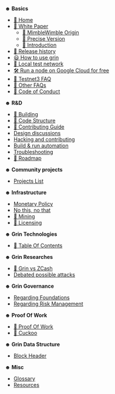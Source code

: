 **☻ Basics**
- [🏡 Home](Home.md)
- [📝 White Paper](A-Brief-History-of-MinbleWimble-White-Paper.md)
    - [📯 MimbleWimble Origin](MimbleWimble-Origin.md)
    - [🔗 Precise Version](https://download.wpsoftware.net/bitcoin/wizardry/mimblewimble.pdf)
    - [🔗 Introduction](https://github.com/mimblewimble/grin/blob/master/doc/intro.md)
- [📆 Release history](Release-history.md)
- [😃 How to use grin](How-to-use-grin.md)
- [🔗 Local test network](https://github.com/mimblewimble/grin/blob/436e68d6e07ba422dcae8a58c216c4f8bf17e0b6/doc/local_net.md)
- [🛠 Run a node on Google Cloud for free](How-to:-Run-a-Grin-node-on-Google-Cloud-for-free.md)
- [🤔 Testnet3 FAQ](Testnet3-FAQ.md)
- [🤔 Other FAQs](FAQ.md)
- [🔗 Code of Conduct](https://github.com/mimblewimble/grin/blob/master/CODE_OF_CONDUCT.md)

**☻ R&D**

- [🔗 Building](https://github.com/mimblewimble/grin/blob/master/doc/build.md)
- [🔗 Code Structure](https://github.com/mimblewimble/grin/blob/master/doc/code_structure.md)
- [🔗 Contributing Guide](https://github.com/mimblewimble/grin/blob/master/CONTRIBUTING.md)
- [Design discussions](Design-discussions.md)
- [Hacking and contributing](Hacking-and-contributing.md)
- [Build & run automation](Testnet1---build-and-run-automation.md)
- [Troubleshooting](Troubleshooting.md)
- [🔗 Roadmap](https://github.com/mimblewimble/grin/milestones)

**☻ Community projects**

- [Projects List](Community-projects.md)

**☻ Infrastructure**
- [Monetary Policy](Monetary-Policy.md)
- [No this, no that](No-this,-no-that.md)
- [🔗 Mining](https://www.grin-forum.org/t/how-to-mine-cuckoo-30-in-grin-help-us-test-and-collect-stats/152)
- [🔗 Licensing](https://github.com/mimblewimble/docs/blob/master/LICENSE)

**☻ Grin Technologies**
- [🔗 Table Of Contents](https://github.com/mimblewimble/grin/blob/master/doc/table_of_contents.md)

**☻ Grin Researches**
- [🔗 Grin vs ZCash](https://github.com/mimblewimble/grin/wiki/Grin-and-MimbleWimble-vs-ZCash)
- [Debated possible attacks](Debated-possible-attacks.md)

**☻ Grin Governance**
- [Regarding Foundations](Regarding-Foundations.md)
- [Regarding Risk Management](Regarding-Risk-Management.md)

**☻ Proof Of Work**
- [🔗 Proof Of Work](https://github.com/mimblewimble/grin/blob/master/doc/pow/pow.md)
- [🔗 Cuckoo](https://github.com/tromp/cuckoo)

**☻ Grin Data Structure**
- [Block Header](Block-Header.md)

**☻ Misc**
- [Glossary](Jargon-file-and-glossary.md)
- [Resources](Resources.md)